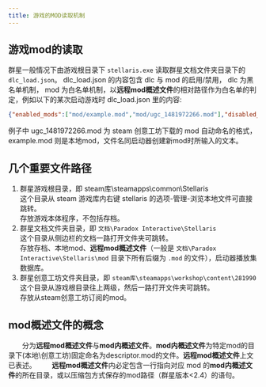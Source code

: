 ```yaml
---
title: 游戏的MOD读取机制
---
```


## 游戏mod的读取

群星一般情况下由游戏根目录下 `stellaris.exe` 读取群星文档文件夹目录下的 `dlc_load.json`。
dlc_load.json 的内容包含 dlc 与 mod 的启用/禁用， dlc 为黑名单机制， mod 为白名单机制，以**远程mod概述文件**的相对路径作为白名单的判定，例如以下的某次启动游戏时 dlc_load.json 里的内容:

```json
{"enabled_mods":["mod/example.mod","mod/ugc_1481972266.mod"],"disabled_dlcs":[]}
```

例子中 ugc_1481972266.mod 为 steam 创意工坊下载的 mod 自动命名的格式， example.mod 则是本地mod，文件名同启动器创建新mod时所输入的文本。

## 几个重要文件路径

1.  群星游戏根目录，即 steam库\steamapps\common\Stellaris  
    这个目录从 steam 游戏库内右键 stellaris 的选项-管理-浏览本地文件可直接跳转。  
    存放游戏本体程序，不包括存档。
2.  群星文档文件夹目录，即 `文档\Paradox Interactive\Stellaris`  
    这个目录从侧边栏的文档一路打开文件夹可跳转。  
    存放存档、本地mod、**远程mod概述文件**（一般是 `文档\Paradox Interactive\Stellaris\mod` 目录下所有后缀为 `.mod` 的文件），启动器播放集数据库。
3.  群星创意工坊文件夹目录，即 `steam库\steamapps\workshop\content\281990`  
    这个目录从游戏根目录往上两级，然后一路打开文件夹可跳转。  
    存放从steam创意工坊订阅的mod。

## mod概述文件的概念

&emsp;&emsp;分为**远程mod概述文件**与**mod内概述文件**。**mod内概述文件**为特定mod的目录下(本地\创意工坊)固定命名为descriptor.mod的文件。**远程mod概述文件**上文已表述。
&emsp;&emsp;**远程mod概述文件**内必定包含一行指向对应 mod 的**mod内概述文件**的所在目录，或以压缩包方式保存的mod路径（群星版本<2.4）的语句。

